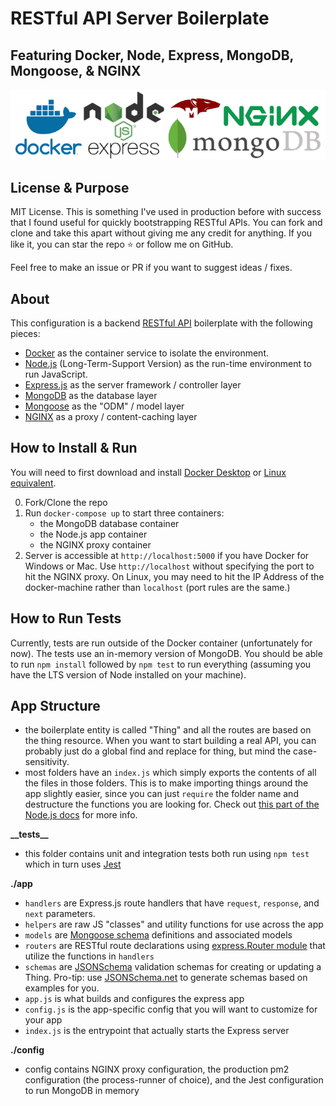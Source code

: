 # RESTful API Server Boilerplate
## Featuring Docker, Node, Express, MongoDB, Mongoose, & NGINX 

![Tech Logos](./logos.png)

## License & Purpose

MIT License. This is something I've used in production before with success that I found useful for quickly bootstrapping RESTful APIs. You can fork and clone and take this apart without giving me any credit for anything. If you like it, you can star the repo ⭐️ or follow me on GitHub.

Feel free to make an issue or PR if you want to suggest ideas / fixes.

## About

This configuration is a backend [RESTful API](https://en.wikipedia.org/wiki/Representational_state_transfer) boilerplate with the following pieces:

- [Docker](https://www.docker.com/) as the container service to isolate the environment.
- [Node.js](https://nodejs.org/en/) (Long-Term-Support Version) as the run-time environment to run JavaScript.
- [Express.js](https://expressjs.com/) as the server framework / controller layer
- [MongoDB](https://www.mongodb.com/) as the database layer
- [Mongoose](https://mongoosejs.com/) as the "ODM" / model layer
- [NGINX](https://docs.nginx.com/nginx/admin-guide/content-cache/content-caching/) as a proxy / content-caching layer

## How to Install & Run

You will need to first download and install [Docker Desktop](https://www.docker.com/products/docker-desktop) or [Linux equivalent](https://docs.docker.com/install/linux/docker-ce/ubuntu/).

0.  Fork/Clone the repo
1.  Run `docker-compose up` to start three containers:
    - the MongoDB database container
    - the Node.js app container
    - the NGINX proxy container
1.  Server is accessible at `http://localhost:5000` if you have Docker for Windows or Mac. Use `http://localhost` without specifying the port to hit the NGINX proxy. On Linux, you may need to hit the IP Address of the docker-machine rather than `localhost` (port rules are the same.)

## How to Run Tests

Currently, tests are run outside of the Docker container (unfortunately for now). The tests use an in-memory version of MongoDB. You should be able to run `npm install` followed by `npm test` to run everything (assuming you have the LTS version of Node installed on your machine).

## App Structure

- the boilerplate entity is called "Thing" and all the routes are based on the thing resource. When you want to start building a real API, you can probably just do a global find and replace for thing, but mind the case-sensitivity.
- most folders have an `index.js` which simply exports the contents of all the files in those folders. This is to make importing things around the app slightly easier, since you can just `require` the folder name and destructure the functions you are looking for. Check out [this part of the Node.js docs](https://nodejs.org/api/modules.html#modules_folders_as_modules) for more info.

**\_\_tests\_\_**

- this folder contains unit and integration tests both run using `npm test` which in turn uses [Jest](https://jestjs.io/)

**./app**

- `handlers` are Express.js route handlers that have `request`, `response`, and `next` parameters.
- `helpers` are raw JS "classes" and utility functions for use across the app
- `models` are [Mongoose schema](https://mongoosejs.com/docs/guide.html) definitions and associated models
- `routers` are RESTful route declarations using [express.Router module](https://expressjs.com/en/guide/routing.html) that utilize the functions in `handlers`
- `schemas` are [JSONSchema](https://json-schema.org/understanding-json-schema/index.html) validation schemas for creating or updating a Thing. Pro-tip: use [JSONSchema.net](https://jsonschema.net/) to generate schemas based on examples for you.
- `app.js` is what builds and configures the express app
- `config.js` is the app-specific config that you will want to customize for your app
- `index.js` is the entrypoint that actually starts the Express server

**./config**

- config contains NGINX proxy configuration, the production pm2 configuration (the process-runner of choice), and the Jest configuration to run MongoDB in memory
